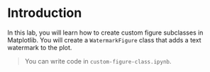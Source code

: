 # Introduction

In this lab, you will learn how to create custom figure subclasses in Matplotlib. You will create a `WatermarkFigure` class that adds a text watermark to the plot.

> You can write code in `custom-figure-class.ipynb`.
